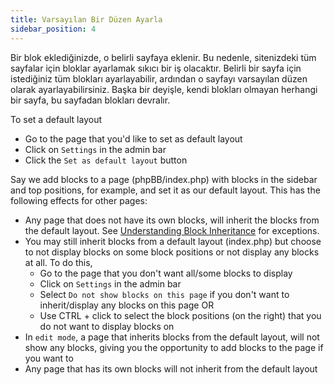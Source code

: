 ```yaml
---
title: Varsayılan Bir Düzen Ayarla
sidebar_position: 4
---
```


Bir blok eklediğinizde, o belirli sayfaya eklenir. Bu nedenle, sitenizdeki tüm sayfalar için bloklar ayarlamak sıkıcı bir iş olacaktır. Belirli bir sayfa için istediğiniz tüm blokları ayarlayabilir, ardından o sayfayı varsayılan düzen olarak ayarlayabilirsiniz. Başka bir deyişle, kendi blokları olmayan herhangi bir sayfa, bu sayfadan blokları devralır.

To set a default layout
* Go to the page that you'd like to set as default layout
* Click on `Settings` in the admin bar
* Click the `Set as default layout` button

Say we add blocks to a page (phpBB/index.php) with blocks in the sidebar and top positions, for example, and set it as our default layout. This has the following effects for other pages:
* Any page that does not have its own blocks, will inherit the blocks from the default layout. See [Understanding Block Inheritance](/docs/user/site/block-inheritance) for exceptions.
* You may still inherit blocks from a default layout (index.php) but choose to not display blocks on some block positions or not display any blocks at all. To do this,
    * Go to the page that you don't want all/some blocks to display
    * Click on `Settings` in the admin bar
    * Select `Do not show blocks on this page` if you don't want to inherit/display any blocks on this page OR
    * Use CTRL + click to select the block positions (on the right) that you do not want to display blocks on
* In `edit mode`, a page that inherits blocks from the default layout, will not show any blocks, giving you the opportunity to add blocks to the page if you want to
* Any page that has its own blocks will not inherit from the default layout

